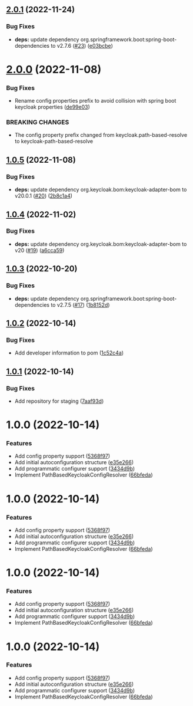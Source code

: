 ## [2.0.1](https://github.com/trustedshops-public/spring-boot-starter-keycloak-path-based-resolver/compare/2.0.0...2.0.1) (2022-11-24)


### Bug Fixes

* **deps:** update dependency org.springframework.boot:spring-boot-dependencies to v2.7.6 ([#23](https://github.com/trustedshops-public/spring-boot-starter-keycloak-path-based-resolver/issues/23)) ([e03bcbe](https://github.com/trustedshops-public/spring-boot-starter-keycloak-path-based-resolver/commit/e03bcbe685453b09bd9dcb99015943b06504ccef))

# [2.0.0](https://github.com/trustedshops-public/spring-boot-starter-keycloak-path-based-resolver/compare/1.0.5...2.0.0) (2022-11-08)


### Bug Fixes

* Rename config properties prefix to avoid collision with spring boot keycloak properties ([de99e03](https://github.com/trustedshops-public/spring-boot-starter-keycloak-path-based-resolver/commit/de99e035a4785f009decb0fff599d99b735a6acc))


### BREAKING CHANGES

* The config property prefix changed from keycloak.path-based-resolve to keycloak-path-based-resolve

## [1.0.5](https://github.com/trustedshops-public/spring-boot-starter-keycloak-path-based-resolver/compare/1.0.4...1.0.5) (2022-11-08)


### Bug Fixes

* **deps:** update dependency org.keycloak.bom:keycloak-adapter-bom to v20.0.1 ([#20](https://github.com/trustedshops-public/spring-boot-starter-keycloak-path-based-resolver/issues/20)) ([2b8c1a4](https://github.com/trustedshops-public/spring-boot-starter-keycloak-path-based-resolver/commit/2b8c1a4f44274524e7be31c738f64291af015c8f))

## [1.0.4](https://github.com/trustedshops-public/spring-boot-starter-keycloak-path-based-resolver/compare/1.0.3...1.0.4) (2022-11-02)


### Bug Fixes

* **deps:** update dependency org.keycloak.bom:keycloak-adapter-bom to v20 ([#19](https://github.com/trustedshops-public/spring-boot-starter-keycloak-path-based-resolver/issues/19)) ([a6cca59](https://github.com/trustedshops-public/spring-boot-starter-keycloak-path-based-resolver/commit/a6cca59e1c882abe7d5036430a7d7a1fbe4f1735))

## [1.0.3](https://github.com/trustedshops-public/spring-boot-starter-keycloak-path-based-resolver/compare/1.0.2...1.0.3) (2022-10-20)


### Bug Fixes

* **deps:** update dependency org.springframework.boot:spring-boot-dependencies to v2.7.5 ([#17](https://github.com/trustedshops-public/spring-boot-starter-keycloak-path-based-resolver/issues/17)) ([1b8152d](https://github.com/trustedshops-public/spring-boot-starter-keycloak-path-based-resolver/commit/1b8152d1ae689181ff83b9f079fd37e47a06898a))

## [1.0.2](https://github.com/trustedshops-public/spring-boot-starter-keycloak-path-based-resolver/compare/1.0.1...1.0.2) (2022-10-14)


### Bug Fixes

* Add developer information to pom ([1c52c4a](https://github.com/trustedshops-public/spring-boot-starter-keycloak-path-based-resolver/commit/1c52c4a1f3737cde5397632ad181d780f40cc4a0))

## [1.0.1](https://github.com/trustedshops-public/spring-boot-starter-keycloak-path-based-resolver/compare/1.0.0...1.0.1) (2022-10-14)


### Bug Fixes

* Add repository for staging ([7aaf93d](https://github.com/trustedshops-public/spring-boot-starter-keycloak-path-based-resolver/commit/7aaf93d4dacc4f39b422c41a5b411acb9ef7ae72))

# 1.0.0 (2022-10-14)


### Features

* Add config property support ([5368f97](https://github.com/trustedshops-public/spring-boot-starter-keycloak-path-based-resolver/commit/5368f9792196a3cc8f56c46378433a48e7bcaf9a))
* Add initial autoconfiguration structure ([e35e266](https://github.com/trustedshops-public/spring-boot-starter-keycloak-path-based-resolver/commit/e35e266c60c434d36d26e5f22c5488b9c33f09fe))
* Add programmatic configurer support ([3434d9b](https://github.com/trustedshops-public/spring-boot-starter-keycloak-path-based-resolver/commit/3434d9b48d6d1ddefb153d9f277f6d856291776d))
* Implement PathBasedKeycloakConfigResolver ([66bfeda](https://github.com/trustedshops-public/spring-boot-starter-keycloak-path-based-resolver/commit/66bfeda21bf1a1ec6b29764fad4f0d7bf3ca544d))

# 1.0.0 (2022-10-14)


### Features

* Add config property support ([5368f97](https://github.com/trustedshops-public/spring-boot-starter-keycloak-path-based-resolver/commit/5368f9792196a3cc8f56c46378433a48e7bcaf9a))
* Add initial autoconfiguration structure ([e35e266](https://github.com/trustedshops-public/spring-boot-starter-keycloak-path-based-resolver/commit/e35e266c60c434d36d26e5f22c5488b9c33f09fe))
* Add programmatic configurer support ([3434d9b](https://github.com/trustedshops-public/spring-boot-starter-keycloak-path-based-resolver/commit/3434d9b48d6d1ddefb153d9f277f6d856291776d))
* Implement PathBasedKeycloakConfigResolver ([66bfeda](https://github.com/trustedshops-public/spring-boot-starter-keycloak-path-based-resolver/commit/66bfeda21bf1a1ec6b29764fad4f0d7bf3ca544d))

# 1.0.0 (2022-10-14)


### Features

* Add config property support ([5368f97](https://github.com/trustedshops-public/spring-boot-starter-keycloak-path-based-resolver/commit/5368f9792196a3cc8f56c46378433a48e7bcaf9a))
* Add initial autoconfiguration structure ([e35e266](https://github.com/trustedshops-public/spring-boot-starter-keycloak-path-based-resolver/commit/e35e266c60c434d36d26e5f22c5488b9c33f09fe))
* Add programmatic configurer support ([3434d9b](https://github.com/trustedshops-public/spring-boot-starter-keycloak-path-based-resolver/commit/3434d9b48d6d1ddefb153d9f277f6d856291776d))
* Implement PathBasedKeycloakConfigResolver ([66bfeda](https://github.com/trustedshops-public/spring-boot-starter-keycloak-path-based-resolver/commit/66bfeda21bf1a1ec6b29764fad4f0d7bf3ca544d))

# 1.0.0 (2022-10-14)


### Features

* Add config property support ([5368f97](https://github.com/trustedshops-public/spring-boot-starter-keycloak-path-based-resolver/commit/5368f9792196a3cc8f56c46378433a48e7bcaf9a))
* Add initial autoconfiguration structure ([e35e266](https://github.com/trustedshops-public/spring-boot-starter-keycloak-path-based-resolver/commit/e35e266c60c434d36d26e5f22c5488b9c33f09fe))
* Add programmatic configurer support ([3434d9b](https://github.com/trustedshops-public/spring-boot-starter-keycloak-path-based-resolver/commit/3434d9b48d6d1ddefb153d9f277f6d856291776d))
* Implement PathBasedKeycloakConfigResolver ([66bfeda](https://github.com/trustedshops-public/spring-boot-starter-keycloak-path-based-resolver/commit/66bfeda21bf1a1ec6b29764fad4f0d7bf3ca544d))
